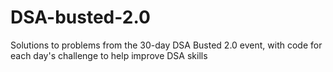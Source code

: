 # DSA-busted-2.0
Solutions to problems from the 30-day DSA Busted 2.0 event, with code for each day's challenge to help improve DSA skills
